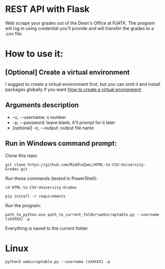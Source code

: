 # REST API with Flask

Web scrape your grades out of the Dean's Office at PJATK. 
The program will log in using credential you'll provide and will 
transfer the grades to a .csv file.

# How to use it:

## [Optional] Create a virtual environment
I suggest to create a virtual environment first, but you can omit it and install packages globally if you want
[How to create a virtual environment](https://github.com/MiddleZwei/HTML-to-CSV-University-Grades/virtualenv.md)

## Arguments description
- -u, --username: s number
- -p, --password: leave blank, it'll prompt for it later
- [optional] -o, --output: output file name

## Run in Windows command prompt:

Clone this repo:
```
git clone https://github.com/MiddleZwei/HTML-to-CSV-University-Grades.git
```

Run these commands (tested in PowerShell):
```
cd HTML-to-CSV-University-Grades

pip install -r requirements
```

Run the program:
```
path_to_python.exe path_to_current_folder\webscraptable.py --username [sXXXXX] -p
```

Everything is saved to the current folder.

# Linux
```
python3 webscraptable.py --username [sXXXXX] -p
```